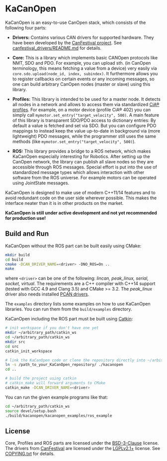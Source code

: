 # KaCanOpen

KaCanOpen is an easy-to-use CanOpen stack, which consists of the following four parts:

* __Drivers:__ Contains various CAN drivers for supported hardware. They have been developed by the [CanFestival project](http://www.canfestival.org/). See [canfestival_drivers/README.md](canfestival_drivers/README.md) for details.

* __Core:__ This is a library which implements basic CANOpen protocols like NMT, SDO and PDO. For example, you can upload sth. (in CanOpen terminology, this means fetching a value from a device) very easily via `core.sdo.upload(node_id, index, subindex)`. It furthermore allows you to register callbacks on certain events or any incoming messages, so one can build arbitrary CanOpen nodes (master or slave) using this library.

* __Profiles:__ This library is intended to be used for a master node. It detects all nodes in a network and allows to access them via standardized [CiA® profiles](http://www.can-cia.org/can-knowledge/canopen/canopen-profiles/). For example, on a motor device (profile CiA® 402) you can simply call `mymotor.set_entry("target_velocity", 500)`. A main feature of this library is transparent SDO/PDO access to dictionary entries: By default a value is fetched and set via SDO. But you can configure PDO mappings to instead keep the value up-to-date in background via (more lightweight) PDO messages, while the programmer still uses the same methods (like `mymotor.set_entry("target_velocity", 500)`).

* __ROS:__ This library provides a bridge to a ROS network, which makes KaCanOpen especially interesting for Robotics. After setting up the CanOpen network, the library can publish all slave nodes so they are accessible through ROS messages. Special effort is put into the use of standardized message types which allows interaction with other software from the ROS universe. For example motors can be operated using JointState messages.

KaCanOpen is designed to make use of modern C++11/14 features and to avoid redundant code on the user side wherever possible. This makes the interface neater than it is in other products on the market.

__KaCanOpen is still under active development and not yet recommended for production use!__

## Build and Run

KaCanOpen without the ROS part can be built easily using CMake:

```bash
mkdir build
cd build
cmake -DCAN_DRIVER_NAME=<driver> -DNO_ROS=On ..
make
```

where `<driver>` can be one of the following: _lincan, peak\_linux, serial, socket, virtual_. The requirements are a C++ compiler with C++14 support (tested with GCC 4.9 and Clang 3.5) and CMake >= 3.2. The _peak\_linux_ driver also needs installed [PCAN drivers](http://www.peak-system.com/fileadmin/media/linux/index.htm).

The `examples` directory lists some examples on how to use KaCanOpen libraries. You can run them from the `build/examples` directory.

KaCanOpen including the ROS part must be built using [Catkin](http://wiki.ros.org/catkin/Tutorials):

```bash
# init workspace if you don't have one yet
mkdir ~/arbitrary_path/catkin_ws
cd ~/arbitrary_path/catkin_ws
mkdir src
cd src
catkin_init_workspace

# link the KaCanOpen code or clone the repository directly into ~/arbitrary_path/catkin_ws/src
ln -s /path_to_your_KaCanOpen_repository/ ./kacanopen
cd ..

# build the project using catkin
# catkin_make will forward arguments to CMake
catkin_make -DCAN_DRIVER_NAME=<driver>
```

You can run the given example programs like that:

```bash
cd ~/arbitrary_path/catkin_ws
source devel/setup.bash
./build/kacanopen/kacanopen_examples/ros_example
```


## License

Core, Profiles and ROS parts are licensed under the [BSD-3-Clause](https://opensource.org/licenses/BSD-3-Clause) license. The drivers from [CanFestival](http://www.canfestival.org/) are licensed under the [LGPLv2.1+](https://opensource.org/licenses/LGPL-2.1) license. See [COPYING.txt](COPYING.txt) for details.
